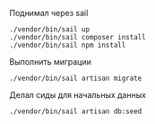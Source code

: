 Поднимал через sail
```
./vendor/bin/sail up
./vendor/bin/sail composer install
./vendor/bin/sail npm install
```

Выполнить миграции
```
./vendor/bin/sail artisan migrate
```

Делал сиды для начальных данных
```
./vendor/bin/sail artisan db:seed
